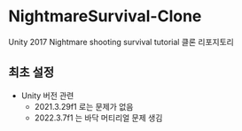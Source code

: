 # NightmareSurvival-Clone
Unity 2017 Nightmare shooting survival tutorial 클론 리포지토리

## 최초 설정
- Unity 버전 관련
	- 2021.3.29f1 로는 문제가 없음
	- 2022.3.7f1 는 바닥 머티리얼 문제 생김
	
